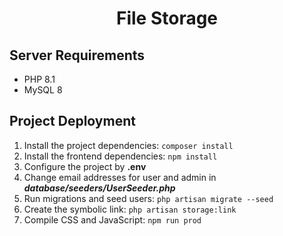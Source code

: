 <h1 align="center">File Storage</h1>

## Server Requirements

- PHP 8.1
- MySQL 8

## Project Deployment

1. Install the project dependencies: `composer install`
2. Install the frontend dependencies: `npm install`
3. Configure the project by **.env**
4. Change email addresses for user and admin in _**database/seeders/UserSeeder.php**_
5. Run migrations and seed users: `php artisan migrate --seed`
6. Create the symbolic link: `php artisan storage:link`
7. Compile CSS and JavaScript: `npm run prod`
